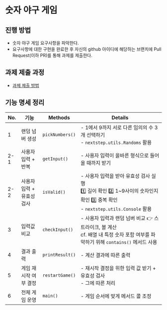 # 숫자 야구 게임
## 진행 방법
* 숫자 야구 게임 요구사항을 파악한다.
* 요구사항에 대한 구현을 완료한 후 자신의 github 아이디에 해당하는 브랜치에 Pull Request(이하 PR)를 통해 과제를 제출한다.



## 과제 제출 과정

* [과제 제출 방법](https://github.com/next-step/nextstep-docs/tree/master/precourse)



## 기능 명세 정리

| No.  | 기능                      | Methods         | Details                                                      |
| ---- | ------------------------- | --------------- | ------------------------------------------------------------ |
| 1    | 랜덤 넘버 생성            | `pickNumbers()` | - 1에서 9까지 서로 다른 임의의 수 3개 선택하기<br />- `nextstep.utils.Randoms` 활용 |
| 2-1  | 사용자 입력 + 반복        | `getInput()`    | - 사용자 입력이 올바른 형식으로 들어올 때까지 받기           |
| 2-2  | 사용자 입력 + 유효성 검사 | `isValid()`     | - 사용자 입력을 받아 유효성 검사 실행<br /> 1️⃣ 길이 확인 2️⃣ 1~9사이의 숫자인지 확인 3️⃣ 중복 확인<br />- `nextstep.utils.Console` 활용 |
| 3    | 입력값 비교               | `checkInput()`  | - 사용자 입력과 랜덤 넘버 비교 👉 스트라이크, 볼 계산<br />cf. 배열 내 특정 숫자 포함 여부를 파악하기 위해 `contains()` 메서드 사용 |
| 4    | 결과 출력                 | `printResult()` | - 계산 결과에 따른 출력                                      |
| 5    | 게임 재시작 여부 결정     | `restartGame()` | - 재시작 결정을 위한 입력 값 받기 + 유효성 검사<br />- 그에 따른 처리 |
| 6    | 전체 게임 운영            | `main()`        | - 게임 순서에 맞게 메서드 콜 조정                            |

